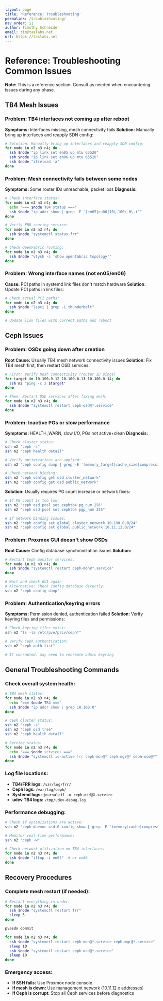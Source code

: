 ```yaml
---
layout: page
title: 'Reference: Troubleshooting'
permalink: /troubleshooting/
nav_order: 11
author: Timothy Schneider
email: tim@taslabs.net
url: https://taslabs.net
---
```


# Reference: Troubleshooting Common Issues

**Note:** This is a reference section. Consult as needed when encountering issues during any phase.

## TB4 Mesh Issues

### Problem: TB4 interfaces not coming up after reboot

**Symptoms:** Interfaces missing, mesh connectivity fails **Solution:** Manually bring up interfaces
and reapply SDN config:

```bash
# Solution: Manually bring up interfaces and reapply SDN config:
for node in n2 n3 n4; do
  ssh $node "ip link set en05 up mtu 65520"
  ssh $node "ip link set en06 up mtu 65520"
  ssh $node "ifreload -a"
done
```

### Problem: Mesh connectivity fails between some nodes

**Symptoms:** Some router IDs unreachable, packet loss **Diagnosis:**

```bash
# Check interface status:
for node in n2 n3 n4; do
  echo "=== $node TB4 status ==="
  ssh $node "ip addr show | grep -E '(en05|en06|10\.100\.0\.)'"
done

# Verify FRR routing service:
for node in n2 n3 n4; do
  ssh $node "systemctl status frr"
done

# Check OpenFabric routing:
for node in n2 n3 n4; do
  ssh $node "vtysh -c 'show openfabric topology'"
done
```

### Problem: Wrong interface names (not en05/en06)

**Cause:** PCI paths in systemd link files don't match hardware **Solution:** Update PCI paths in
link files:

```bash
# Check actual PCI paths:
for node in n2 n3 n4; do
  ssh $node "lspci | grep -i thunderbolt"
done

# Update link files with correct paths and reboot
```

## Ceph Issues

### Problem: OSDs going down after creation

**Root Cause:** Usually TB4 mesh network connectivity issues **Solution:** Fix TB4 mesh first, then
restart OSD services:

```bash
# First: Verify mesh connectivity (router ID pings)
for target in 10.100.0.12 10.100.0.13 10.100.0.14; do
  ssh n2 "ping -c 2 $target"
done

# Then: Restart OSD services after fixing mesh:
for node in n2 n3 n4; do
  ssh $node "systemctl restart ceph-osd@*.service"
done
```

### Problem: Inactive PGs or slow performance

**Symptoms:** HEALTH_WARN, slow I/O, PGs not active+clean **Diagnosis:**

```bash
# Check cluster status:
ssh n2 "ceph -s"
ssh n2 "ceph health detail"

# Verify optimizations are applied:
ssh n2 "ceph config dump | grep -E '(memory_target|cache_size|compression)'"

# Check network binding:
ssh n2 "ceph config get osd cluster_network"
ssh n2 "ceph config get osd public_network"
```

**Solution:** Usually requires PG count increase or network fixes:

```bash
# If PG count is too low:
ssh n2 "ceph osd pool set cephtb4 pg_num 256"
ssh n2 "ceph osd pool set cephtb4 pgp_num 256"

# If network binding issues:
ssh n2 "ceph config set global cluster_network 10.100.0.0/24"
ssh n2 "ceph config set global public_network 10.11.12.0/24"
```

### Problem: Proxmox GUI doesn't show OSDs

**Root Cause:** Config database synchronization issues **Solution:**

```bash
# Restart Ceph monitor services:
for node in n2 n3 n4; do
  ssh $node "systemctl restart ceph-mon@*.service"
done

# Wait and check GUI again
# Alternative: Check config database directly:
ssh n2 "ceph config dump"
```

### Problem: Authentication/keyring errors

**Symptoms:** Permission denied, authentication failed **Solution:** Verify keyring files and
permissions:

```bash
# Check keyring files exist:
ssh n2 "ls -la /etc/pve/priv/ceph*"

# Verify Ceph authentication:
ssh n2 "ceph auth list"

# If corrupted, may need to recreate admin keyring
```

## General Troubleshooting Commands

### Check overall system health:

```bash
# TB4 mesh status:
for node in n2 n3 n4; do
  echo "=== $node TB4 ==="
  ssh $node "ip addr show | grep 10.100.0"
done

# Ceph cluster status:
ssh n2 "ceph -s"
ssh n2 "ceph osd tree"
ssh n2 "ceph health detail"

# Service status:
for node in n2 n3 n4; do
  echo "=== $node services ==="
  ssh $node "systemctl is-active frr ceph-mon@* ceph-mgr@* ceph-osd@*"
done
```

### Log file locations:

- **TB4/FRR logs:** `/var/log/frr/`
- **Ceph logs:** `/var/log/ceph/`
- **Systemd logs:** `journalctl -u ceph-osd@X.service`
- **udev TB4 logs:** `/tmp/udev-debug.log`

### Performance debugging:

```bash
# Check if optimizations are active:
ssh n2 "ceph daemon osd.0 config show | grep -E '(memory|cache|compression)'"

# Monitor real-time performance:
ssh n2 "ceph -w"

# Check network utilization on TB4 interfaces:
for node in n2 n3 n4; do
  ssh $node "iftop -i en05"  # or en06
done
```

## Recovery Procedures

### Complete mesh restart (if needed):

```bash
# Restart everything in order:
for node in n2 n3 n4; do
  ssh $node "systemctl restart frr"
  sleep 5
done

pvesdn commit

for node in n2 n3 n4; do
  ssh $node "systemctl restart ceph-mon@*.service ceph-mgr@*.service"
  sleep 10
  ssh $node "systemctl restart ceph-osd@*.service"
  sleep 10
done
```

### Emergency access:

- **If SSH fails:** Use Proxmox node console
- **If mesh is down:** Use management network (10.11.12.x addresses)
- **If Ceph is corrupt:** Stop all Ceph services before diagnostics
